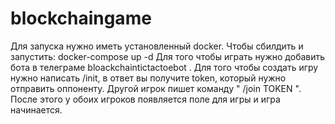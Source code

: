 # blockchaingame
Для запуска нужно иметь установленный docker.
Чтобы сбилдить и запустить: docker-compose up -d
Для того чтобы играть нужно добавить бота в телеграме bloackchaintictactoebot . 
Для того чтобы создать игру нужно написать /init, в ответ вы получите token, который нужно отправить оппоненту.
Другой игрок пишет команду " /join TOKEN ". После этого у обоих игроков появляется поле для игры и игра начинается.
